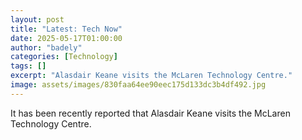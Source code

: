 ```yaml
---
layout: post
title: "Latest: Tech Now"
date: 2025-05-17T01:00:00
author: "badely"
categories: [Technology]
tags: []
excerpt: "Alasdair Keane visits the McLaren Technology Centre."
image: assets/images/830faa64ee90eec175d133dc3b4df492.jpg
---
```


It has been recently reported that Alasdair Keane visits the McLaren Technology Centre.

